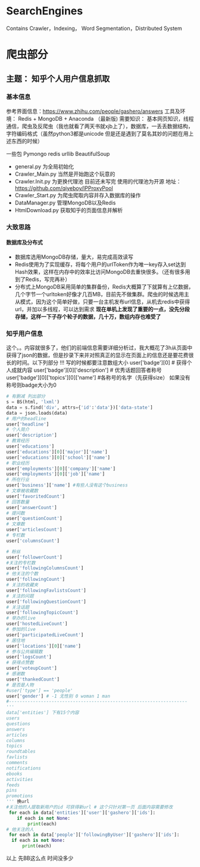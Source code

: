 # SearchEngines
Contains Crawler，Indexing，  Word Segmentation，Distributed System 

# 爬虫部分
## 主题： 知乎个人用户信息抓取
### 基本信息
参考界面信息：https://www.zhihu.com/people/gashero/answers
工具及环境： Redis + MongoDB + Anaconda （最新版)
需要知识： 基本网页知识，线程通信，爬虫及反爬虫（我也就看了两天书就xjb上了），数据库，一丢丢数据结构，字符编码格式（虽然python3都是unicode 但是还是遇到了莫名其妙的问题在用上述东西的时候）

一些包  Pymongo redis urllib BeautifulSoup
* general.py 为全局初始化
* Crawler_Main.py 当然是开始跑这个玩意的
* Crawler.Init.py 为更换代理池 目前还未写完 使用的代理池为开源 地址：https://github.com/qiyeboy/IPProxyPool
* Crawler_Start.py 为爬虫爬取内容并存入数据库的操作
* DataManager.py 管理MongoDB以及Redis
* HtmlDownload.py 获取知乎的页面信息并解析

### 大致思路
#### 数据库及分布式
* 数据库选用MongoDB存储，量大，易完成高效读写
* Redis使用为了实现缓存，将每个用户的urlToken作为唯一key存入set达到Hash效果，这样在内存中的效率比访问MongoDB去重快很多。（还有很多用到了Redis，写完再补）
* 分布式上MongoDB采用简单的集群备份，Redis大概算了下就算有上亿数据，几个字节一个urltoken好像才几百MB，目前先不做集群。爬虫的时候选用主从模式，因为这个简单好做，只要一台主机发布url信息，从机去redis中获得url，并加以多线程，可以达到需求
**现在单机上发现了重要的一点，没先分段存储，这样一下子存个轮子的数据，几十万，数组内存也难受了**

### 知乎用户信息
这个。。内容就很多了，他们的前端信息需要详细分析过，我大概花了3h从页面中获得了json的数据，但是抄录下来并对照真正的显示在页面上的信息还是要花费很长的时间。以下列部分
!!! 写的时候都要注意数组大小
user['badge'][0] # 获得个人成就内容
user['badge'][0]['description'] # 优秀话题回答者称号
user['badge'][0]['topics'][0]['name'] #各称号的名字（先获得size）
如果没有称号则badge大小为0 
```python
# 有删减 列出部分
s = BS(html, 'lxml')
data = s.find('div', attrs={'id':'data'})['data-state']
data = json.loads(data)
# 用户的headline 
user['headline']
# 个人简介
user['description'] 
# 教育经历
user['educations'] 
user['educations'][0]['major']['name'] 
user['educations'][0]['school']['name']
# 职业经历
user['employments'][0]['company']['name']
user['employments'][0]['job']['name']
# 所在行业
user['business']['name'] #有些人没有这个business
# 文章被收藏数
user['favoritedCount']
# 回答数量
user['answerCount']
# 提问数
user['questionCount']
# 文章数
user['articlesCount']
# 专栏数 
user['columnsCount']

# 粉丝
user['followerCount']
#关注的专栏数
user['followingColumnsCount']
# 他关注的个数
user['followingCount']
# 关注的收藏夹
user['followingFavlistsCount']
# 关注的问题
user['followingQuestionCount']
# 关注话题
user['followingTopicCount']
# 举办的live
user['hostedLiveCount']
# 参加的live
user['participatedLiveCount']
# 居住地
user['locations'][0]['name']
# 参与公共编辑数
user['logsCount']
# 获得点赞数
user['voteupCount']
# 感谢数
user['thankedCount']
# 是否是人物
#user['type'] == 'people'
user['gender'] # -1 无性别 0 woman 1 man
#-------------------------------------------------------------------
'''
data['entities'] 下有15个内容
users
questions
answers
articles
columns
topics
roundtables
favlists
comments
notifications
ebooks
activities
feeds
pins
promotions
''' 换url
#关注他的人提取新用户的id 可获得新url # 这个只针对第一页 后面内容需要修改
 for each in data['entities']['user']['gashero']['ids']:
    if each is not None:
        print(each)
# 他关注的人
 for each in data['people']['followingByUser']['gashero']['ids']:
  if each is not None:
      print(each)
```

以上 先BB这么点 时间没多少